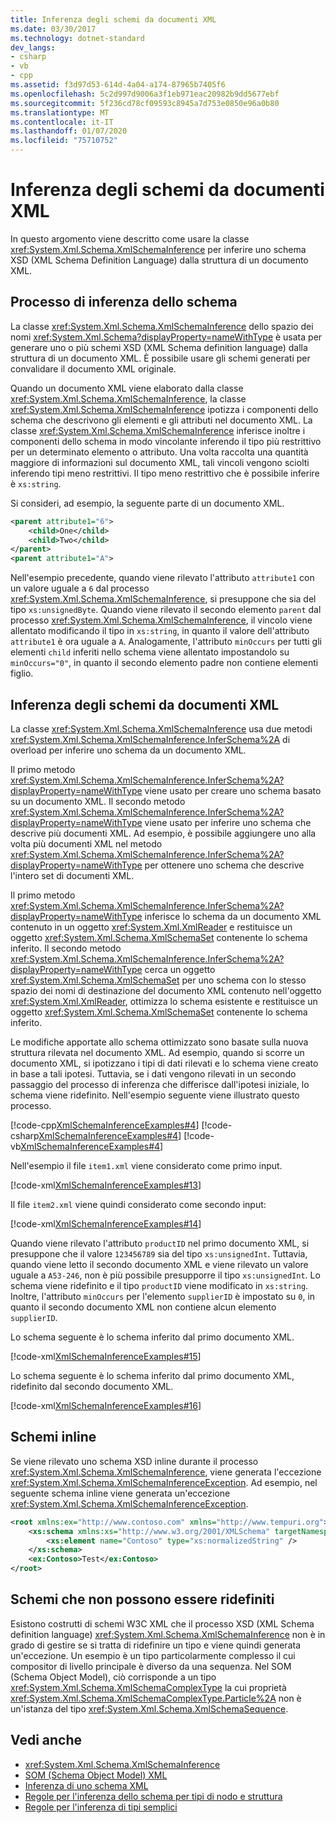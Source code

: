 ```yaml
---
title: Inferenza degli schemi da documenti XML
ms.date: 03/30/2017
ms.technology: dotnet-standard
dev_langs:
- csharp
- vb
- cpp
ms.assetid: f3d97d53-614d-4a04-a174-87965b7405f6
ms.openlocfilehash: 5c2d997d9006a3f1eb971eac20982b9dd5677ebf
ms.sourcegitcommit: 5f236cd78cf09593c8945a7d753e0850e96a0b80
ms.translationtype: MT
ms.contentlocale: it-IT
ms.lasthandoff: 01/07/2020
ms.locfileid: "75710752"
---
```

# <a name="inferring-schemas-from-xml-documents"></a>Inferenza degli schemi da documenti XML
In questo argomento viene descritto come usare la classe <xref:System.Xml.Schema.XmlSchemaInference> per inferire uno schema XSD (XML Schema Definition Language) dalla struttura di un documento XML.  
  
## <a name="the-schema-inference-process"></a>Processo di inferenza dello schema  
 La classe <xref:System.Xml.Schema.XmlSchemaInference> dello spazio dei nomi <xref:System.Xml.Schema?displayProperty=nameWithType> è usata per generare uno o più schemi XSD (XML Schema definition language) dalla struttura di un documento XML. È possibile usare gli schemi generati per convalidare il documento XML originale.  
  
 Quando un documento XML viene elaborato dalla classe <xref:System.Xml.Schema.XmlSchemaInference>, la classe <xref:System.Xml.Schema.XmlSchemaInference> ipotizza i componenti dello schema che descrivono gli elementi e gli attributi nel documento XML. La classe <xref:System.Xml.Schema.XmlSchemaInference> inferisce inoltre i componenti dello schema in modo vincolante inferendo il tipo più restrittivo per un determinato elemento o attributo. Una volta raccolta una quantità maggiore di informazioni sul documento XML, tali vincoli vengono sciolti inferendo tipi meno restrittivi. Il tipo meno restrittivo che è possibile inferire è `xs:string`.  
  
 Si consideri, ad esempio, la seguente parte di un documento XML.  
  
```xml  
<parent attribute1="6">  
    <child>One</child>  
    <child>Two</child>  
</parent>  
<parent attribute1="A">  
```  
  
 Nell'esempio precedente, quando viene rilevato l'attributo `attribute1` con un valore uguale a `6` dal processo <xref:System.Xml.Schema.XmlSchemaInference>, si presuppone che sia del tipo `xs:unsignedByte`. Quando viene rilevato il secondo elemento `parent` dal processo <xref:System.Xml.Schema.XmlSchemaInference>, il vincolo viene allentato modificando il tipo in `xs:string`, in quanto il valore dell'attributo `attribute1` è ora uguale a `A`. Analogamente, l'attributo `minOccurs` per tutti gli elementi `child` inferiti nello schema viene allentato impostandolo su `minOccurs="0"`, in quanto il secondo elemento padre non contiene elementi figlio.  
  
## <a name="inferring-schemas-from-xml-documents"></a>Inferenza degli schemi da documenti XML  
 La classe <xref:System.Xml.Schema.XmlSchemaInference> usa due metodi <xref:System.Xml.Schema.XmlSchemaInference.InferSchema%2A> di overload per inferire uno schema da un documento XML.  
  
 Il primo metodo <xref:System.Xml.Schema.XmlSchemaInference.InferSchema%2A?displayProperty=nameWithType> viene usato per creare uno schema basato su un documento XML. Il secondo metodo <xref:System.Xml.Schema.XmlSchemaInference.InferSchema%2A?displayProperty=nameWithType> viene usato per inferire uno schema che descrive più documenti XML. Ad esempio, è possibile aggiungere uno alla volta più documenti XML nel metodo <xref:System.Xml.Schema.XmlSchemaInference.InferSchema%2A?displayProperty=nameWithType> per ottenere uno schema che descrive l'intero set di documenti XML.  
  
 Il primo metodo <xref:System.Xml.Schema.XmlSchemaInference.InferSchema%2A?displayProperty=nameWithType> inferisce lo schema da un documento XML contenuto in un oggetto <xref:System.Xml.XmlReader> e restituisce un oggetto <xref:System.Xml.Schema.XmlSchemaSet> contenente lo schema inferito. Il secondo metodo <xref:System.Xml.Schema.XmlSchemaInference.InferSchema%2A?displayProperty=nameWithType> cerca un oggetto <xref:System.Xml.Schema.XmlSchemaSet> per uno schema con lo stesso spazio dei nomi di destinazione del documento XML contenuto nell'oggetto <xref:System.Xml.XmlReader>, ottimizza lo schema esistente e restituisce un oggetto <xref:System.Xml.Schema.XmlSchemaSet> contenente lo schema inferito.  
  
 Le modifiche apportate allo schema ottimizzato sono basate sulla nuova struttura rilevata nel documento XML. Ad esempio, quando si scorre un documento XML, si ipotizzano i tipi di dati rilevati e lo schema viene creato in base a tali ipotesi. Tuttavia, se i dati vengono rilevati in un secondo passaggio del processo di inferenza che differisce dall'ipotesi iniziale, lo schema viene ridefinito. Nell'esempio seguente viene illustrato questo processo.  
  
 [!code-cpp[XmlSchemaInferenceExamples#4](../../../../samples/snippets/cpp/VS_Snippets_Data/XmlSchemaInferenceExamples/CPP/XmlSchemaInferenceExamples.cpp#4)]
 [!code-csharp[XmlSchemaInferenceExamples#4](../../../../samples/snippets/csharp/VS_Snippets_Data/XmlSchemaInferenceExamples/CS/XmlSchemaInferenceExamples.cs#4)]
 [!code-vb[XmlSchemaInferenceExamples#4](../../../../samples/snippets/visualbasic/VS_Snippets_Data/XmlSchemaInferenceExamples/VB/XmlSchemaInferenceExamples.vb#4)]  
  
 Nell'esempio il file `item1.xml` viene considerato come primo input.  
  
 [!code-xml[XmlSchemaInferenceExamples#13](../../../../samples/snippets/xml/VS_Snippets_Data/XmlSchemaInferenceExamples/XML/item1.xml#13)]  
  
 Il file `item2.xml` viene quindi considerato come secondo input:  
  
 [!code-xml[XmlSchemaInferenceExamples#14](../../../../samples/snippets/xml/VS_Snippets_Data/XmlSchemaInferenceExamples/XML/item2.xml#14)]  
  
 Quando viene rilevato l'attributo `productID` nel primo documento XML, si presuppone che il valore `123456789` sia del tipo `xs:unsignedInt`. Tuttavia, quando viene letto il secondo documento XML e viene rilevato un valore uguale a `A53-246`, non è più possibile presupporre il tipo `xs:unsignedInt`. Lo schema viene ridefinito e il tipo `productID` viene modificato in `xs:string`. Inoltre, l'attributo `minOccurs` per l'elemento `supplierID` è impostato su `0`, in quanto il secondo documento XML non contiene alcun elemento `supplierID`.  
  
 Lo schema seguente è lo schema inferito dal primo documento XML.  
  
 [!code-xml[XmlSchemaInferenceExamples#15](../../../../samples/snippets/xml/VS_Snippets_Data/XmlSchemaInferenceExamples/XML/InferSchema1.xml#15)]  
  
 Lo schema seguente è lo schema inferito dal primo documento XML, ridefinito dal secondo documento XML.  
  
 [!code-xml[XmlSchemaInferenceExamples#16](../../../../samples/snippets/xml/VS_Snippets_Data/XmlSchemaInferenceExamples/XML/InferSchema2.xml#16)]  
  
## <a name="inline-schemas"></a>Schemi inline  
 Se viene rilevato uno schema XSD inline durante il processo <xref:System.Xml.Schema.XmlSchemaInference>, viene generata l'eccezione <xref:System.Xml.Schema.XmlSchemaInferenceException>. Ad esempio, nel seguente schema inline viene generata un'eccezione <xref:System.Xml.Schema.XmlSchemaInferenceException>.  
  
```xml  
<root xmlns:ex="http://www.contoso.com" xmlns="http://www.tempuri.org">  
    <xs:schema xmlns:xs="http://www.w3.org/2001/XMLSchema" targetNamespace="http://www.contoso.com">  
        <xs:element name="Contoso" type="xs:normalizedString" />  
    </xs:schema>  
    <ex:Contoso>Test</ex:Contoso>  
</root>  
```  
  
## <a name="schemas-that-cannot-be-refined"></a>Schemi che non possono essere ridefiniti  
 Esistono costrutti di schemi W3C XML che il processo XSD (XML Schema definition language) <xref:System.Xml.Schema.XmlSchemaInference> non è in grado di gestire se si tratta di ridefinire un tipo e viene quindi generata un'eccezione. Un esempio è un tipo particolarmente complesso il cui compositor di livello principale è diverso da una sequenza. Nel SOM (Schema Object Model), ciò corrisponde a un tipo <xref:System.Xml.Schema.XmlSchemaComplexType> la cui proprietà <xref:System.Xml.Schema.XmlSchemaComplexType.Particle%2A> non è un'istanza del tipo <xref:System.Xml.Schema.XmlSchemaSequence>.  
  
## <a name="see-also"></a>Vedi anche

- <xref:System.Xml.Schema.XmlSchemaInference>
- [SOM (Schema Object Model) XML](../../../../docs/standard/data/xml/xml-schema-object-model-som.md)
- [Inferenza di uno schema XML](../../../../docs/standard/data/xml/inferring-an-xml-schema.md)
- [Regole per l'inferenza dello schema per tipi di nodo e struttura](../../../../docs/standard/data/xml/rules-for-inferring-schema-node-types-and-structure.md)
- [Regole per l'inferenza di tipi semplici](../../../../docs/standard/data/xml/rules-for-inferring-simple-types.md)
